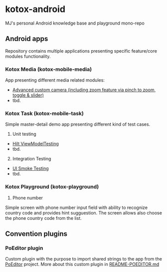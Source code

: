 # kotox-android

MJ's personal Android knowledge base and playground mono-repo

## Android apps

Repository contains multiple applications presenting specific feature/core modules functionality.

### Kotox Media (kotox-mobile-media)

App presenting different media related modules:

* [Advanced custom camera (including zoom feature via pinch to zoom, toggle & slider)](https://github.com/kotoMJ/kotox-android/tree/main/camera-ui/)
* tbd.

### Kotox Task (kotox-mobile-task)

Simple master-detail demo app presenting different kind of test cases.

1. Unit testing

* [Hilt ViewModelTesting](https://github.com/kotoMJ/kotox-android/blob/main/kotox-mobile-task/src/test/kotlin/cz/kotox/task/list/ui/MainViewModelUnitTest.kt)
* tbd.

2. Integration Testing

* [UI Smoke Testing](https://github.com/kotoMJ/kotox-android/blob/main/kotox-mobile-task/src/androidTest/kotlin/cz/kotox/task/list/TaskMainScreenSmokeTest.kt)
* tbd.

### Kotox Playground (kotox-playground)

1. Phone number

Simple screen with phone number input field with ability to recognize country code and provides hint sugguestion. The screen allows also choose the phone country code from the list.  


## Convention plugins

### PoEditor plugin  

Custom plugin with the purpose to import shared strings to the app from the [PoEditor](https://poeditor.com/projects/) project.
More about this custom plugin in [README-POEDITOR.md](./build-logic/README-POEDITOR.md)

